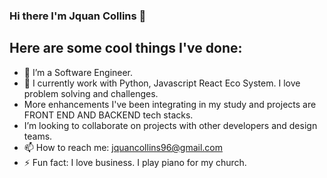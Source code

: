 ### Hi there I'm Jquan Collins 👋



##                             Here are some cool things I've done:

- 🔭 I’m a Software Engineer.
- 🌱 I currently work with Python, Javascript React Eco System. I love problem solving and challenges.
-  More enhancements I've been integrating in my study and projects are FRONT END AND BACKEND tech stacks.
- I’m looking to collaborate on projects with other developers and design teams.
- 📫 How to reach me: jquancollins96@gmail.com
- ⚡ Fun fact: I love business. I play piano for my church.
